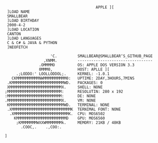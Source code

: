                                             APPLE ][
     ]LOAD NAME
     SMALLBEAR
     ]LOAD BIRTHDAY
     2000-4-2
     ]LOAD LOCATION
     CANTON
     ]LOAD LANGUAGES
     C & C# & JAVA & PYTHON
     ]NEOFETCH
        
                        'C.         SMALLBEAR@SMALLBEAR‘S_GITHUB_PAGE
                     ,XNMM.         ---------------------------------
                   .OMMMMO          OS: APPLE DOS VERSION 3.3
                   0MMM0,           HOST: APLLE ][
         .;LODDO:' LOOLLODDOL;.     KERNEL: -1.0.1
       CKMMMMMMMMMMNWMMMMMMMMMM0:   UPTIME: 2DAY,3HOURS,7MINS
     .KMMMMMMMMMMMMMMMMMMMMMMMWD.   PACKAGES: 0
     XMMMMMMMMMMMMMMMMMMMMMMMX.     SHELL: NONE
    ;MMMMMMMMMMMMMMMMMMMMMMMM:      RESOLUTIN: 280 x 192
    :MMMMMMMMMMMMMMMMMMMMMMMM:      DE: NONE
    .MMMMMMMMMMMMMMMMMMMMMMMMX.     VM: NONE
     KMMMMMMMMMMMMMMMMMMMMMMMMWD.   TERMINAL: NONE
     .XMMMMMMMMMMMMMMMMMMMMMMMMMMK  TERNIMAL FONT: NONE
      .XMMMMMMMMMMMMMMMMMMMMMMMMK.  CPU: MOS6502
        KMMMMMMMMMMMMMMMMMMMMMMD    GPU: MOS6560
         ;KMMMMMMMWXXWMMMMMMMk.     MEMORY: 21KB / 48KB
           .COOC,.    .,COO:.       

    ]
